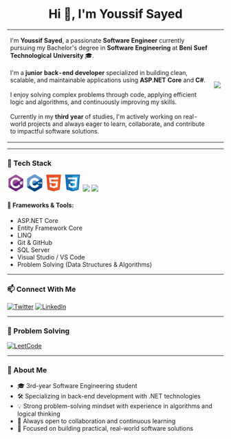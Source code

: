 <h1 align="center">Hi 👋, I'm Youssif Sayed</h1>

<table>
  <tr>
    <td>
      <p>
        I'm <strong>Youssif Sayed</strong>, a passionate <strong>Software Engineer</strong> currently pursuing my Bachelor's degree in <strong>Software Engineering</strong> at <strong>Beni Suef Technological University</strong> 🎓.<br><br>
        I'm a <strong>junior back-end developer</strong> specialized in building clean, scalable, and maintainable applications using <strong>ASP.NET Core</strong> and <strong>C#</strong>.<br><br>
        I enjoy solving complex problems through code, applying efficient logic and algorithms, and continuously improving my skills.<br><br>
        Currently in my <strong>third year</strong> of studies, I'm actively working on real-world projects and always eager to learn, collaborate, and contribute to impactful software solutions.
      </p>
    </td>
    <td>
      <img src="https://media.giphy.com/media/LmNwrBhejkK9EFP504/giphy.gif" width="250" />
    </td>
  </tr>
</table>

---

### 🚀 Tech Stack

<p>
  <img src="https://raw.githubusercontent.com/devicons/devicon/master/icons/csharp/csharp-original.svg" width="40" />
  <img src="https://raw.githubusercontent.com/devicons/devicon/master/icons/cplusplus/cplusplus-original.svg" width="40" />
  <img src="https://raw.githubusercontent.com/devicons/devicon/master/icons/html5/html5-original.svg" width="40" />
  <img src="https://raw.githubusercontent.com/devicons/devicon/master/icons/css3/css3-original.svg" width="40" />
  <img src="https://www.vectorlogo.zone/logos/git-scm/git-scm-icon.svg" width="40" />
  <img src="https://www.svgrepo.com/show/303229/microsoft-sql-server-logo.svg" width="40" />
</p>

#### 🧰 Frameworks & Tools:
- ASP.NET Core
- Entity Framework Core
- LINQ
- Git & GitHub
- SQL Server
- Visual Studio / VS Code
- Problem Solving (Data Structures & Algorithms)

---

### 📫 Connect With Me

<p>
  <a href="https://twitter.com/0xJoeSayed"><img src="https://img.shields.io/badge/twitter-x?style=for-the-badge&logo=x&logoColor=white&color=%230f1419" alt="Twitter"/></a>
  <a href="https://www.linkedin.com/in/swe-youssifsayed"><img src="https://img.shields.io/badge/linkedin-profile?style=for-the-badge&logo=linkedin&logoColor=white&color=%230a77b6" alt="LinkedIn"/></a>
</p>

---

### 🧩 Problem Solving

<p>
  <a href="https://leetcode.com/0xJoeSayed/" target="_blank">
    <img src="https://img.shields.io/badge/LeetCode-Online%20Judge-orange?style=for-the-badge&logo=leetcode&logoColor=white" alt="LeetCode"/>
  </a>
</p>

---

### 📌 About Me

<ul>
  <li>🎓 3rd-year Software Engineering student</li>
  <li>🛠️ Specializing in back-end development with .NET technologies</li>
  <li>💡 Strong problem-solving mindset with experience in algorithms and logical thinking</li>
  <li>💬 Always open to collaboration and continuous learning</li>
  <li>🎯 Focused on building practical, real-world software solutions</li>
</ul>
